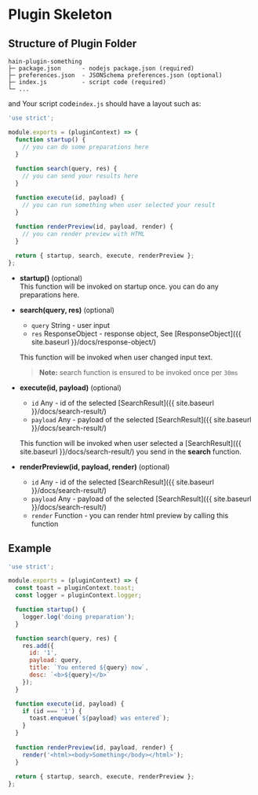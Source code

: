 # Plugin Skeleton

## Structure of Plugin Folder  

```
hain-plugin-something
├─ package.json      - nodejs package.json (required)
├─ preferences.json  - JSONSchema preferences.json (optional)
├─ index.js          - script code (required)
└─ ...
```
 

and Your script code`index.js` should have a layout such as:

```javascript
'use strict';

module.exports = (pluginContext) => {
  function startup() {
    // you can do some preparations here
  }
 
  function search(query, res) {
    // you can send your results here
  }

  function execute(id, payload) {
    // you can run something when user selected your result
  }
  
  function renderPreview(id, payload, render) {
    // you can render preview with HTML
  }

  return { startup, search, execute, renderPreview };
};
```

* **startup()** (optional)  
This function will be invoked on startup once.
you can do any preparations here.

* **search(query, res)** (optional)  
  - `query` String - user input
  - `res` ResponseObject - response object, See [ResponseObject]({{ site.baseurl }}/docs/response-object/)  

  This function will be invoked when user changed input text.  
  
  > **Note:** search function is ensured to be invoked once per `30ms`

* **execute(id, payload)** (optional)  
  - `id` Any - id of the selected [SearchResult]({{ site.baseurl }}/docs/search-result/)
  - `payload` Any - payload of the selected [SearchResult]({{ site.baseurl }}/docs/search-result/)  

  This function will be invoked when user selected a [SearchResult]({{ site.baseurl }}/docs/search-result/) you send in the **search** function.

* **renderPreview(id, payload, render)** (optional)  
  - `id` Any - id of the selected [SearchResult]({{ site.baseurl }}/docs/search-result/)
  - `payload` Any - payload of the selected [SearchResult]({{ site.baseurl }}/docs/search-result/)
  - `render` Function - you can render html preview by calling this function


## Example

```javascript
'use strict';

module.exports = (pluginContext) => {
  const toast = pluginContext.toast;
  const logger = pluginContext.logger;

  function startup() {
    logger.log('doing preparation');
  }

  function search(query, res) {
    res.add({
      id: '1',
      payload: query,
      title: `You entered ${query} now`,
      desc: `<b>${query}</b>`
    });
  }

  function execute(id, payload) {
    if (id === '1') {
      toast.enqueue(`${payload} was entered`);
    }
  }
  
  function renderPreview(id, payload, render) {
    render('<html><body>Something</body></html>');
  }
  
  return { startup, search, execute, renderPreview };
};
```
